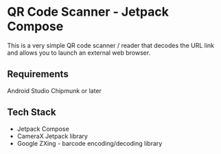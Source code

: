 # QR Code Scanner - Jetpack Compose

This is a very simple QR code scanner / reader that decodes the URL link and allows you to launch an external web browser.

## Requirements
Android Studio Chipmunk or later

## Tech Stack
- Jetpack Compose
- CameraX Jetpack library
- Google ZXing -  barcode encoding/decoding library
